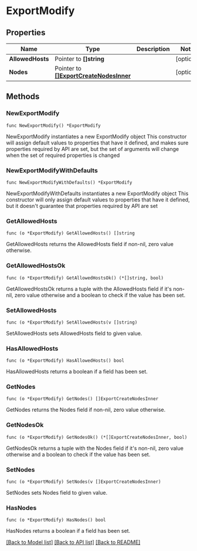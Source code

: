 # ExportModify

## Properties

Name | Type | Description | Notes
------------ | ------------- | ------------- | -------------
**AllowedHosts** | Pointer to **[]string** |  | [optional] 
**Nodes** | Pointer to [**[]ExportCreateNodesInner**](ExportCreateNodesInner.md) |  | [optional] 

## Methods

### NewExportModify

`func NewExportModify() *ExportModify`

NewExportModify instantiates a new ExportModify object
This constructor will assign default values to properties that have it defined,
and makes sure properties required by API are set, but the set of arguments
will change when the set of required properties is changed

### NewExportModifyWithDefaults

`func NewExportModifyWithDefaults() *ExportModify`

NewExportModifyWithDefaults instantiates a new ExportModify object
This constructor will only assign default values to properties that have it defined,
but it doesn't guarantee that properties required by API are set

### GetAllowedHosts

`func (o *ExportModify) GetAllowedHosts() []string`

GetAllowedHosts returns the AllowedHosts field if non-nil, zero value otherwise.

### GetAllowedHostsOk

`func (o *ExportModify) GetAllowedHostsOk() (*[]string, bool)`

GetAllowedHostsOk returns a tuple with the AllowedHosts field if it's non-nil, zero value otherwise
and a boolean to check if the value has been set.

### SetAllowedHosts

`func (o *ExportModify) SetAllowedHosts(v []string)`

SetAllowedHosts sets AllowedHosts field to given value.

### HasAllowedHosts

`func (o *ExportModify) HasAllowedHosts() bool`

HasAllowedHosts returns a boolean if a field has been set.

### GetNodes

`func (o *ExportModify) GetNodes() []ExportCreateNodesInner`

GetNodes returns the Nodes field if non-nil, zero value otherwise.

### GetNodesOk

`func (o *ExportModify) GetNodesOk() (*[]ExportCreateNodesInner, bool)`

GetNodesOk returns a tuple with the Nodes field if it's non-nil, zero value otherwise
and a boolean to check if the value has been set.

### SetNodes

`func (o *ExportModify) SetNodes(v []ExportCreateNodesInner)`

SetNodes sets Nodes field to given value.

### HasNodes

`func (o *ExportModify) HasNodes() bool`

HasNodes returns a boolean if a field has been set.


[[Back to Model list]](../README.md#documentation-for-models) [[Back to API list]](../README.md#documentation-for-api-endpoints) [[Back to README]](../README.md)


